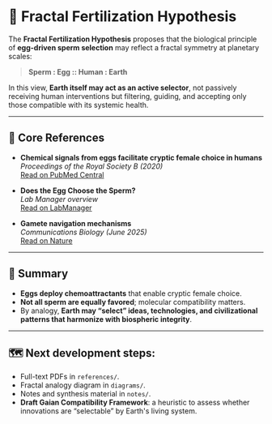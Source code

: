 # 🧬 Fractal Fertilization Hypothesis

The **Fractal Fertilization Hypothesis** proposes that the biological principle of **egg-driven sperm selection** may reflect a fractal symmetry at planetary scales:

> **Sperm : Egg :: Human : Earth**

In this view, **Earth itself may act as an active selector**, not passively receiving human interventions but filtering, guiding, and accepting only those compatible with its systemic health.

---

## 🔗 Core References

- **Chemical signals from eggs facilitate cryptic female choice in humans**  
  *Proceedings of the Royal Society B (2020)*  
  [Read on PubMed Central](https://www.ncbi.nlm.nih.gov/pmc/articles/PMC7341926/)

- **Does the Egg Choose the Sperm?**  
  *Lab Manager overview*  
  [Read on LabManager](https://www.labmanager.com/study-human-eggs-prefer-some-mens-sperm-over-others-22984)

- **Gamete navigation mechanisms**  
  *Communications Biology (June 2025)*  
  [Read on Nature](https://www.nature.com/articles/s42003-025-08358-4)

---

## 🧠 Summary

- **Eggs deploy chemoattractants** that enable cryptic female choice.  
- **Not all sperm are equally favored**; molecular compatibility matters.  
- By analogy, **Earth may “select” ideas, technologies, and civilizational patterns that harmonize with biospheric integrity**.

---

## 🗺️ Next development steps:
- Full-text PDFs in `references/`.
- Fractal analogy diagram in `diagrams/`.
- Notes and synthesis material in `notes/`.
- **Draft Gaian Compatibility Framework**: a heuristic to assess whether innovations are “selectable” by Earth's living system.
